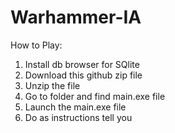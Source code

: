 # Warhammer-IA

How to Play:
1. Install db browser for SQlite
2. Download this github zip file
3. Unzip the file
4. Go to folder and find main.exe file
5. Launch the main.exe file
6. Do as instructions tell you


